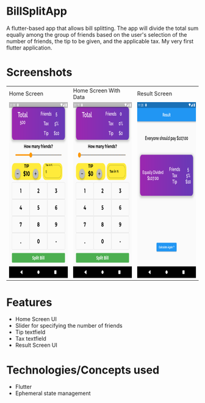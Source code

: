 # BillSplitApp

A flutter-based app that allows bill splitting. The app will divide the total sum equally among the group of friends based on the user's selection of the number of friends, the tip to be given, and the applicable tax. My very first flutter application.

# Screenshots

<table>
  <tr>
    <td>Home Screen</td>
     <td>Home Screen With Data</td>
     <td>Result Screen</td>
  </tr>
  <tr>
    <td><img src="/readMeImages/Home_Screen.png" width="250" height="460"/></td>
    <td> <img src="/readMeImages/Home_Screen_With_Data.png" width="250" height="460"/> </td>
    <td> <img src="/readMeImages/Result_Screen.png" width="250" height="460"/></td>
  </tr>
 </table>

# Features

- Home Screen UI
- Slider for specifying the number of friends
- Tip textfield
- Tax textfield
- Result Screen UI

# Technologies/Concepts used

- Flutter
- Ephemeral state management
